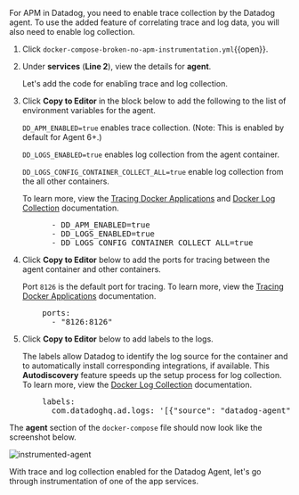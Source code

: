 For APM in Datadog, you need to enable trace collection by the Datadog agent. To use the added feature of correlating trace and log data, you will also need to enable log collection. 

1. Click `docker-compose-broken-no-apm-instrumentation.yml`{{open}}.

2. Under **services** (**Line 2**), view the details for **agent**. <p> Let's add the code for enabling trace and log collection.

3. Click **Copy to Editor** in the block below to add the following to the list of environment variables for the agent. <p> `DD_APM_ENABLED=true` enables trace collection. (Note: This is enabled by default for Agent 6+.) <p> `DD_LOGS_ENABLED=true` enables log collection from the agent container. <p> `DD_LOGS_CONFIG_CONTAINER_COLLECT_ALL=true` enable log collection from the all other containers. <p> To learn more, view the <a href="https://docs.datadoghq.com/agent/docker/?tab=standard#optional-collection-agents" target="_blank">Tracing Docker Applications</a> and <a href="https://docs.datadoghq.com/agent/docker/log/?tab=dockercompose#one-step-install-to-collect-all-the-container-logs" target="_blank">Docker Log Collection</a> documentation.
<pre class="file" data-filename="docker-compose-broken-no-apm-instrumentation.yml" data-target="insert" data-marker="# add agent env variables">
         - DD_APM_ENABLED=true
         - DD_LOGS_ENABLED=true
         - DD_LOGS_CONFIG_CONTAINER_COLLECT_ALL=true</pre> 

4. Click **Copy to Editor** below to add the ports for tracing between the agent container and other containers. <p> Port `8126` is the default port for tracing. To learn more, view the <a href="https://docs.datadoghq.com/agent/docker/apm/?tab=java#tracing-from-the-host" target="_blank">Tracing Docker Applications</a> documentation. 
<pre class="file" data-filename="docker-compose-broken-no-apm-instrumentation.yml" data-target="insert" data-marker="# add agent trace port">
       ports:
         - "8126:8126"</pre> 

5. Click **Copy to Editor** below to add labels to the logs. <p> The labels allow Datadog to identify the log source for the container and to automatically install corresponding integrations, if available. This **Autodiscovery** feature speeds up the setup process for log collection. To learn more, view the <a href="https://docs.datadoghq.com/agent/docker/log/?tab=dockercompose#activate-log-integrations" target="_blank">Docker Log Collection</a> documentation. 
<pre class="file" data-filename="docker-compose-broken-no-apm-instrumentation.yml" data-target="insert" data-marker="# add agent log labels">
       labels:
         com.datadoghq.ad.logs: '[{"source": "datadog-agent", "service": "agent"}]'</pre>

The **agent** section of the `docker-compose` file should now look like the screenshot below. <p> ![instrumented-agent](instrumentapp2/assets/instrumented-agent.png)

With trace and log collection enabled for the Datadog Agent, let's go through instrumentation of one of the app services.

